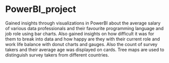 # PowerBI_project
Gained insights through visualizations in PowerBI about the average salary of various data professionals and their favourite programming language and job role using bar charts. Also gained insights on how difficult it was for them to break into data and how happy are they with their current role and work life balance with donut charts and gauges. Also the count of survey takers and their average age was displayed on cards. Tree maps are used to distinguish survey takers from different countries.
